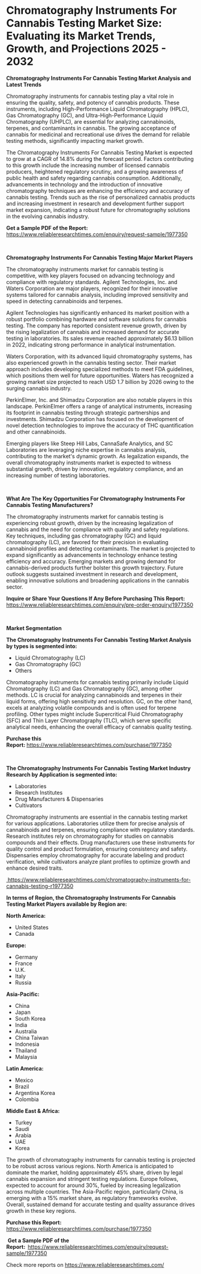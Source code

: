 <p><h1>Chromatography Instruments For Cannabis Testing Market Size: Evaluating its Market Trends, Growth, and Projections 2025 - 2032</h1></p><p><strong>Chromatography Instruments For Cannabis Testing Market Analysis and Latest Trends</strong></p>
<p><p>Chromatography instruments for cannabis testing play a vital role in ensuring the quality, safety, and potency of cannabis products. These instruments, including High-Performance Liquid Chromatography (HPLC), Gas Chromatography (GC), and Ultra-High-Performance Liquid Chromatography (UHPLC), are essential for analyzing cannabinoids, terpenes, and contaminants in cannabis. The growing acceptance of cannabis for medicinal and recreational use drives the demand for reliable testing methods, significantly impacting market growth.</p><p>The Chromatography Instruments For Cannabis Testing Market is expected to grow at a CAGR of 14.8% during the forecast period. Factors contributing to this growth include the increasing number of licensed cannabis producers, heightened regulatory scrutiny, and a growing awareness of public health and safety regarding cannabis consumption. Additionally, advancements in technology and the introduction of innovative chromatography techniques are enhancing the efficiency and accuracy of cannabis testing. Trends such as the rise of personalized cannabis products and increasing investment in research and development further support market expansion, indicating a robust future for chromatography solutions in the evolving cannabis industry.</p></p>
<p><strong>Get a Sample PDF of the Report:&nbsp;</strong> <a href="https://www.reliableresearchtimes.com/enquiry/request-sample/1977350?utm_campaign=2643&utm_medium=2&utm_source=Github&utm_content=ia&utm_term=05032025&utm_id=chromatography-instruments-for-cannabis-testing">https://www.reliableresearchtimes.com/enquiry/request-sample/1977350</a></p>
<p>&nbsp;</p>
<p><strong>Chromatography Instruments For Cannabis Testing Major Market Players</strong></p>
<p><p>The chromatography instruments market for cannabis testing is competitive, with key players focused on advancing technology and compliance with regulatory standards. Agilent Technologies, Inc. and Waters Corporation are major players, recognized for their innovative systems tailored for cannabis analysis, including improved sensitivity and speed in detecting cannabinoids and terpenes.</p><p>Agilent Technologies has significantly enhanced its market position with a robust portfolio combining hardware and software solutions for cannabis testing. The company has reported consistent revenue growth, driven by the rising legalization of cannabis and increased demand for accurate testing in laboratories. Its sales revenue reached approximately $6.13 billion in 2022, indicating strong performance in analytical instrumentation.</p><p>Waters Corporation, with its advanced liquid chromatography systems, has also experienced growth in the cannabis testing sector. Their market approach includes developing specialized methods to meet FDA guidelines, which positions them well for future opportunities. Waters has recognized a growing market size projected to reach USD 1.7 billion by 2026 owing to the surging cannabis industry.</p><p>PerkinElmer, Inc. and Shimadzu Corporation are also notable players in this landscape. PerkinElmer offers a range of analytical instruments, increasing its footprint in cannabis testing through strategic partnerships and investments. Shimadzu Corporation has focused on the development of novel detection technologies to improve the accuracy of THC quantification and other cannabinoids.</p><p>Emerging players like Steep Hill Labs, CannaSafe Analytics, and SC Laboratories are leveraging niche expertise in cannabis analysis, contributing to the market's dynamic growth. As legalization expands, the overall chromatography instruments market is expected to witness substantial growth, driven by innovation, regulatory compliance, and an increasing number of testing laboratories.</p></p>
<p>&nbsp;</p>
<p><strong>What Are The Key Opportunities For Chromatography Instruments For Cannabis Testing Manufacturers?</strong></p>
<p><p>The chromatography instruments market for cannabis testing is experiencing robust growth, driven by the increasing legalization of cannabis and the need for compliance with quality and safety regulations. Key techniques, including gas chromatography (GC) and liquid chromatography (LC), are favored for their precision in evaluating cannabinoid profiles and detecting contaminants. The market is projected to expand significantly as advancements in technology enhance testing efficiency and accuracy. Emerging markets and growing demand for cannabis-derived products further bolster this growth trajectory. Future outlook suggests sustained investment in research and development, enabling innovative solutions and broadening applications in the cannabis sector.</p></p>
<p><strong>Inquire or Share Your Questions If Any Before Purchasing This Report:</strong> <a href="https://www.reliableresearchtimes.com/enquiry/pre-order-enquiry/1977350?utm_campaign=2643&utm_medium=2&utm_source=Github&utm_content=ia&utm_term=05032025&utm_id=chromatography-instruments-for-cannabis-testing">https://www.reliableresearchtimes.com/enquiry/pre-order-enquiry/1977350</a></p>
<p>&nbsp;</p>
<p><strong>Market Segmentation</strong></p>
<p><strong>The Chromatography Instruments For Cannabis Testing Market Analysis by types is segmented into:</strong></p>
<p><ul><li>Liquid Chromatography (LC)</li><li>Gas Chromatography (GC)</li><li>Others</li></ul></p>
<p><p>Chromatography instruments for cannabis testing primarily include Liquid Chromatography (LC) and Gas Chromatography (GC), among other methods. LC is crucial for analyzing cannabinoids and terpenes in their liquid forms, offering high sensitivity and resolution. GC, on the other hand, excels at analyzing volatile compounds and is often used for terpene profiling. Other types might include Supercritical Fluid Chromatography (SFC) and Thin Layer Chromatography (TLC), which serve specific analytical needs, enhancing the overall efficacy of cannabis quality testing.</p></p>
<p><strong>Purchase this Report:&nbsp;</strong><a href="https://www.reliableresearchtimes.com/purchase/1977350?utm_campaign=2643&utm_medium=2&utm_source=Github&utm_content=ia&utm_term=05032025&utm_id=chromatography-instruments-for-cannabis-testing">https://www.reliableresearchtimes.com/purchase/1977350</a></p>
<p>&nbsp;</p>
<p><strong>The Chromatography Instruments For Cannabis Testing Market Industry Research by Application is segmented into:</strong></p>
<p><ul><li>Laboratories</li><li>Research Institutes</li><li>Drug Manufacturers & Dispensaries</li><li>Cultivators</li></ul></p>
<p><p>Chromatography instruments are essential in the cannabis testing market for various applications. Laboratories utilize them for precise analysis of cannabinoids and terpenes, ensuring compliance with regulatory standards. Research institutes rely on chromatography for studies on cannabis compounds and their effects. Drug manufacturers use these instruments for quality control and product formulation, ensuring consistency and safety. Dispensaries employ chromatography for accurate labeling and product verification, while cultivators analyze plant profiles to optimize growth and enhance desired traits.</p></p>
<p><a href="https://www.reliableresearchtimes.com/chromatography-instruments-for-cannabis-testing-r1977350?utm_campaign=2643&utm_medium=2&utm_source=Github&utm_content=ia&utm_term=05032025&utm_id=chromatography-instruments-for-cannabis-testing">&nbsp;https://www.reliableresearchtimes.com/chromatography-instruments-for-cannabis-testing-r1977350</a></p>
<p><strong>In terms of Region, the Chromatography Instruments For Cannabis Testing Market Players available by Region are:</strong></p>
<p>
    <p> <strong> North America: </strong>
        <ul>
            <li>United States</li>
            <li>Canada</li>
        </ul>
        </p> 
    <p> <strong> Europe: </strong>
        <ul>
            <li>Germany</li>
            <li>France</li>
            <li>U.K.</li>
            <li>Italy</li>
            <li>Russia</li>
        </ul>
        </p> 
    <p> <strong> Asia-Pacific: </strong>
        <ul>
            <li>China</li>
            <li>Japan</li>
            <li>South Korea</li>
            <li>India</li>
            <li>Australia</li>
            <li>China Taiwan</li>
            <li>Indonesia</li>
            <li>Thailand</li>
            <li>Malaysia</li>
        </ul>
        </p> 
    <p> <strong> Latin America: </strong>
        <ul>
            <li>Mexico</li>
            <li>Brazil</li>
            <li>Argentina Korea</li>
            <li>Colombia</li>
        </ul>
        </p> 
    <p> <strong> Middle East & Africa: </strong>
        <ul>
            <li>Turkey</li>
            <li>Saudi</li>
            <li>Arabia</li>
            <li>UAE</li>
            <li>Korea</li>
        </ul>
    </p>
    </p>
<p><p>The growth of chromatography instruments for cannabis testing is projected to be robust across various regions. North America is anticipated to dominate the market, holding approximately 45% share, driven by legal cannabis expansion and stringent testing regulations. Europe follows, expected to account for around 30%, fueled by increasing legalization across multiple countries. The Asia-Pacific region, particularly China, is emerging with a 15% market share, as regulatory frameworks evolve. Overall, sustained demand for accurate testing and quality assurance drives growth in these key regions.</p></p>
<p><strong>Purchase this Report: </strong><a href="https://www.reliableresearchtimes.com/purchase/1977350?utm_campaign=2643&utm_medium=2&utm_source=Github&utm_content=ia&utm_term=05032025&utm_id=chromatography-instruments-for-cannabis-testing">https://www.reliableresearchtimes.com/purchase/1977350</a></p>
<p>&nbsp;<strong>Get a Sample PDF of the Report:&nbsp;&nbsp;</strong><a href="https://www.reliableresearchtimes.com/enquiry/request-sample/1977350?utm_campaign=2643&utm_medium=2&utm_source=Github&utm_content=ia&utm_term=05032025&utm_id=chromatography-instruments-for-cannabis-testing">https://www.reliableresearchtimes.com/enquiry/request-sample/1977350</a></p>
<p><strong></strong></p>
<p>Check more reports on <a href="https://www.reliableresearchtimes.com/?utm_campaign=2643&utm_medium=2&utm_source=Github&utm_content=ia&utm_term=05032025&utm_id=chromatography-instruments-for-cannabis-testing">https://www.reliableresearchtimes.com/</a></p>